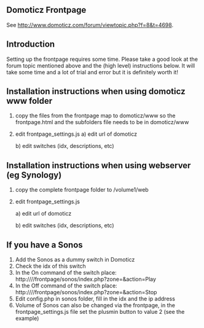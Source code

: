 ## Domoticz Frontpage

See http://www.domoticz.com/forum/viewtopic.php?f=8&t=4698.

## Introduction

Setting up the frontpage requires some time. Please take a good look at the forum topic mentioned above and the (high level) instructions below.
It will take some time and a lot of trial and error but it is definitely worth it!

## Installation instructions when using domoticz www folder
1) copy the files from the frontpage map to domoticz/www so the frontpage.html and the subfolders file needs to be in domoticz/www

2) edit frontpage_settings.js
   a) edit url of domoticz
   
   b) edit switches (idx, descriptions, etc)

## Installation instructions when using webserver (eg Synology)
1) copy the complete frontpage folder to /volume1/web

2) edit frontpage_settings.js

   a) edit url of domoticz
   
   b) edit switches (idx, descriptions, etc)

## If you have a Sonos
1) Add the Sonos as a dummy switch in Domoticz
2) Check the idx of this switch
3) In the On command of the switch place: http://<yourip>/<folder>/frontpage/sonos/index.php?zone=<idx>&action=Play
4) In the Off command of the switch place: http://<yourip>/<folder>/frontpage/sonos/index.php?zone=<idx>&action=Stop
5) Edit config.php in sonos folder, fill in the idx and the ip address
6) Volume of Sonos can also be changed via the frontpage, in the frontpage_settings.js file set the plusmin button to value 2 (see the example)
